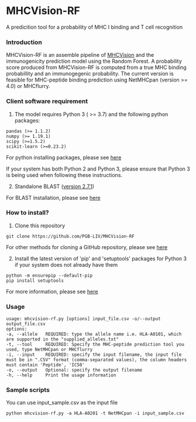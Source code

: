 # MHCVision-RF
A predicition tool for a probability of MHC I binding and T cell recognition
### **Introduction**
MHCVision-RF is an assemble pipeline of [MHCVision](https://github.com/PGB-LIV/MHCVision) and the immunogenicity prediction model using the Random Forest. A probability score produced from MHCVision-RF is computed from a true MHC binding probabillity and an immunogegenic probability. The current version is feasible for MHC-peptide binding prediction using NetMHCpan (version >= 4.0) or MHCflurry. 
### **Client software requirement**
1. The model requires Python 3 ( >= 3.7) and the following python packages:
```
pandas (>= 1.1.2)
numpy (>= 1.19.1)
scipy (>=1.5.2)
scikit-learn (>=0.23.2)
```
 For python installing packages, please see [here](https://packaging.python.org/tutorials/installing-packages/#use-pip-for-installing)

 If your system has both Python 2 and Python 3, please ensure that Python 3 is being used when following these instructions.

2. Standalone BLAST ([version 2.7.1](https://ftp.ncbi.nlm.nih.gov/blast/executables/blast+/2.7.1/)) 

 For BLAST installation, please see [here](https://www.ncbi.nlm.nih.gov/books/NBK279690/)
 ### **How to install?**
 1. Clone this repository
```
git clone https://github.com/PGB-LIV/MHCVision-RF
```
For other methods for cloning a GitHub repository, please see  [here](https://help.github.com/articles/cloning-a-repository/)

2. Install the latest version of 'pip' and 'setuptools' packages for Python 3 if your system does not already have them
```
python -m ensurepip --default-pip
pip install setuptools
```
For more information, please see [here](https://packaging.python.org/tutorials/installing-packages/#install-pip-setuptools-and-wheel)

### **Usage**
```
usage: mhcvision-rf.py [options] input_file.csv -o/--output output_file.csv
options:
-a, --allele   REQUIRED: type the allele name i.e. HLA-A0101, which are supported in the "supplied_alleles.txt"
-t, --tool     REQUIRED: Specify the MHC-peptide prediction tool you used, type NetMHCpan or MHCflurry
-i, --input    REQUIRED: specify the input filename, the input file must be in ".CSV" format (comma-separated values), the column headers must contain 'Peptide', 'IC50'
-o, --output   Optional: specify the output filename 
-h, --help     Print the usage information
```

### **Sample scripts**
You can use input_sample.csv as the input file
```
python mhcvision-rf.py -a HLA-A0201 -t NetMHCpan -i input_sample.csv
```
